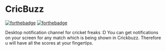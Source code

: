 # CricBuzz
[![forthebadge](https://forthebadge.com/images/badges/built-with-love.svg)](https://forthebadge.com) [![forthebadge](https://forthebadge.com/images/badges/made-with-python.svg)](https://forthebadge.com)


Desktop notification channel for cricket freaks :D
You can get notifications on your screen for any match which is being shown in Crickbuzz. Therefore u will have all the scores at your fingertips.
